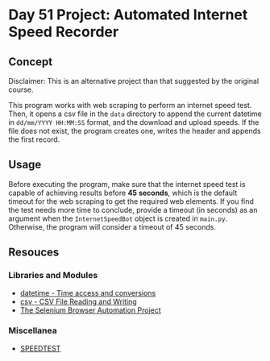 # Day 51 Project: Automated Internet Speed Recorder

## Concept

Disclaimer: This is an alternative project than that suggested by the original course.

This program works with web scraping to perform an internet speed test. Then, it opens a csv file in the `data` directory to append the
current datetime in `dd/mm/YYYY HH:MM:SS` format, and the download and upload speeds. If the file does not exist,
the program creates one, writes the header and appends the first record.

## Usage

Before executing the program, make sure that the internet speed test is capable of achieving results before **45 seconds**,
which is the default timeout for the web scraping to get the required web elements. If you find the test needs more
time to conclude, provide a timeout (in seconds) as an argument when the `InternetSpeedBot` object is created in `main.py`.
Otherwise, the program will consider a timeout of 45 seconds.

## Resouces

### Libraries and Modules

- [datetime - Time access and conversions](https://docs.python.org/3/library/time.html#module-time)
- [csv - CSV File Reading and Writing](https://docs.python.org/3/library/csv.html)
- [The Selenium Browser Automation Project](https://www.selenium.dev/documentation/)

### Miscellanea

- [SPEEDTEST](https://www.speedtest.net/)